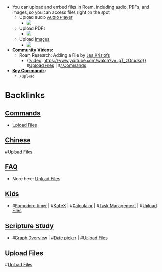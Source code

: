 - You can upload and embed files in Roam, including audio, PDFs, and images, so you can access files right on the spot  
    - Upload audio [Audio Player](<Audio Player.md>)
        - ![](https://firebasestorage.googleapis.com/v0/b/firescript-577a2.appspot.com/o/imgs%2Fapp%2Fhelp-documentation%2FOIMsl6U0Jb.gif?alt=media&token=db707c6f-7936-4813-9a3f-2475a3d027c0)
    - Upload PDFs 
        - ![](https://firebasestorage.googleapis.com/v0/b/firescript-577a2.appspot.com/o/imgs%2Fapp%2Fhelp-documentation%2FSV5zdzJ_v6.gif?alt=media&token=1cd664ff-cd24-4b0e-80fb-8b139841b07c)
    - Upload [Images](<Images.md>)
        - ![](https://firebasestorage.googleapis.com/v0/b/firescript-577a2.appspot.com/o/imgs%2Fapp%2Fhelp-documentation%2Fp8y1UIR1C0.gif?alt=media&token=b7b763f2-b5f6-4e37-a015-0053dc0bf63c)
- **[Community Videos](<Community Videos.md>):**
    - Roam Research: Adding a File by [Les Kristofs](<Les Kristofs.md>)
        - {{[video](<video.md>): https://www.youtube.com/watch?v=JgT_zGrudko}}
#[Upload Files](<Upload Files.md>) | #[/ Commands](</ Commands.md>)
- **[Key Commands](<Key Commands.md>):**
    - `/upload`

# Backlinks
## [ Commands](< Commands.md>)
- [Upload Files](<Upload Files.md>)

## [Chinese](<Chinese.md>)
#[Upload Files](<Upload Files.md>)

## [FAQ](<FAQ.md>)
- More here: [Upload Files](<Upload Files.md>)

## [Kids](<Kids.md>)
- #[Pomodoro timer](<Pomodoro timer.md>) | #[KaTeX](<KaTeX.md>) | #[Calculator](<Calculator.md>) | #[Task Management](<Task Management.md>) | #[Upload Files](<Upload Files.md>)

## [Scripture Study](<Scripture Study.md>)
- #[Graph Overview](<Graph Overview.md>) | #[Date picker](<Date picker.md>) | #[Upload Files](<Upload Files.md>)

## [Upload Files](<Upload Files.md>)
#[Upload Files](<Upload Files.md>)

